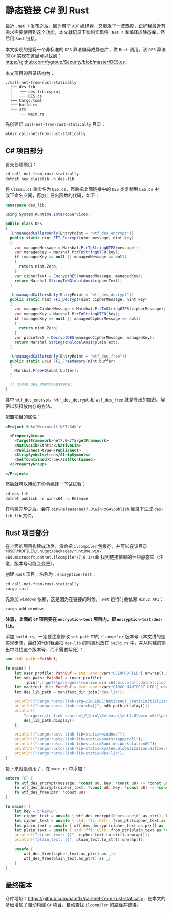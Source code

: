 # 静态链接 C# 到 Rust

最近 `.Net 7` 发布之后，因为带了 `AOT` 编译器，又爆发了一波热度，正好我最近有需求需要使用到这个功能，本文就记录下如何实现将 `.Net 7` 库编译成静态库，然后用 `Rust` 链接。

本文实现的是将一个非标准的 `DES` 算法编译成静态库，供 `Rust` 调用。该 `DES` 算法的 `C#` 实现在这里可以找到：<https://github.com/fygroup/Security/blob/master/DES.cs>。

本文项目的目录结构为：

```plaintext
./call-net-from-rust-statically
  ├── des-lib
  │   ├── des-lib.csproj
  │   └── DES.cs
  ├── Cargo.toml
  ├── build.rs
  └── src
      └── main.rs
```

先创建好 `call-net-from-rust-statically` 目录：

```powershell
mkdir call-net-from-rust-statically
```

## C# 项目部分

首先创建项目：

```powershell
cd call-net-from-rust-statically
dotnet new classlib -n des-lib
```

将 `Class1.cs` 重命名为 `DES.cs`，然后把上面链接中的 `DES` 类复制到 `DES.cs` 中，改下命名空间，再加上导出函数的代码，如下：

```csharp
namespace des_lib;

using System.Runtime.InteropServices;

public class DES
{
  [UnmanagedCallersOnly(EntryPoint = "wtf_des_encrypt")]
  public static nint FFI_Encrypt(nint message, nint key)
  {
    var managedMessage = Marshal.PtrToStringUTF8(message);
    var managedKey = Marshal.PtrToStringUTF8(key);
    if (managedKey == null || managedMessage == null)
    {
      return nint.Zero;
    }
    var cipherText = EncryptDES(managedMessage, managedKey);
    return Marshal.StringToHGlobalAnsi(cipherText);
  }

  [UnmanagedCallersOnly(EntryPoint = "wtf_des_decrypt")]
  public static nint FFI_Decrypt(nint cipherMessage, nint key)
  {
    var managedCipherMessage = Marshal.PtrToStringUTF8(cipherMessage);
    var managedKey = Marshal.PtrToStringUTF8(key);
    if (managedKey == null || managedCipherMessage == null)
    {
      return nint.Zero;
    }
    var plainText = DecryptDES(managedCipherMessage, managedKey);
    return Marshal.StringToHGlobalAnsi(plainText);
  }

  [UnmanagedCallersOnly(EntryPoint = "wtf_des_free")]
  public static void FFI_FreeMemory(nint buffer)
  {
    Marshal.FreeHGlobal(buffer);
  }

  // 将原有 DES 类的内容放在这里。
}
```

其中 `wtf_des_encrypt`、`wtf_des_decrypt` 和 `wtf_des_free` 就是导出的加密、解密以及释放内存的方法。

配置项目的属性：

```xml
<Project Sdk="Microsoft.NET.Sdk">

  <PropertyGroup>
    <TargetFramework>net7.0</TargetFramework>
    <NativeLib>Static</NativeLib>
    <PublishAot>true</PublishAot>
    <StripSymbols>true</StripSymbols>
    <SelfContained>true</SelfContained>
  </PropertyGroup>

</Project>
```

然后就可以用如下命令编译一下试试看：

```powershell
cd des-lib
dotnet publish -r win-x64 -c Release
```

在构建完毕之后，会在 `bin\Release\net7.0\win-x64\publish` 目录下生成 `des-lib.lib` 文件。

## Rust 项目部分

在上面的项目构建成功后，将会把 `ilcompiler` 包缓存，并可以在该目录 `%USERPROFILE%/.nuget/packages/runtime.win-x64.microsoft.dotnet.ilcompiler/7.0.1/sdk` 找到链接依赖的一些静态库（注意，版本号可能会变更）。

创建 `Rust` 项目，名称为：`encryption-test`：

```powershell
cd call-net-from-rust-statically
cargo init
```

先添加 `windows` 依赖，这是因为在链接的时候，`.Net` 运行时会依赖 `Win32 API`：

```powershell
cargo add windows
```

**注意，上面的 `C#` 项目要在 `encryption-test` 项目内，即 `encryption-test/des-lib`。**

添加 `build.rs`，一定要注意修改 `sdk_path` 中的 `ilcompiler` 版本号（本文讲的是实现步骤，最终的代码我会把 `des-lib` 的构建也放在 `build.rs` 中，并从构建的输出中寻找这个版本号，而不需要写死）：

```rust
use std::path::PathBuf;

fn main() {
    let user_profile: PathBuf = std::env::var("USERPROFILE").unwrap().into();
    let sdk_path: PathBuf = (user_profile)
        .join(".nuget\\packages\\runtime.win-x64.microsoft.dotnet.ilcompiler\\7.0.1\\sdk");
    let manifest_dir: PathBuf = std::env::var("CARGO_MANIFEST_DIR").unwrap().into();
    let des_lib_path = manifest_dir.join("des-lib");

    println!("cargo:rustc-link-arg=/INCLUDE:NativeAOT_StaticInitialization");
    println!("cargo:rustc-link-search={}", sdk_path.display());
    println!(
        "cargo:rustc-link-search={}\\bin\\Release\\net7.0\\win-x64\\publish",
        des_lib_path.display()
    );

    println!("cargo:rustc-link-lib=static=windows");
    println!("cargo:rustc-link-lib=static=bootstrapperdll");
    println!("cargo:rustc-link-lib=static=Runtime.WorkstationGC");
    println!("cargo:rustc-link-lib=static=System.Globalization.Native.Aot");
    println!("cargo:rustc-link-lib=static=des-lib");
}
```

接下来就是调用了，在 `main.rs` 中添加：

```rust
extern "C" {
    fn wtf_des_encrypt(message: *const u8, key: *const u8) -> *const u8;
    fn wtf_des_decrypt(cipher_text: *const u8, key: *const u8) -> *const u8;
    fn wtf_des_free(ptr: *const u8);
}

fn main() {
    let key = b"key\0";
    let cipher_text = unsafe { wtf_des_encrypt(b"message\0".as_ptr(), key.as_ptr()) };
    let cipher_text = unsafe { std::ffi::CStr::from_ptr(cipher_text as *const i8) };
    let plain_text = unsafe { wtf_des_decrypt(cipher_text.as_ptr() as _, key.as_ptr()) };
    let plain_text = unsafe { std::ffi::CStr::from_ptr(plain_text as *const i8) };
    println!("cipher_text: {}", cipher_text.to_str().unwrap());
    println!("plain_text: {}", plain_text.to_str().unwrap());

    unsafe {
        wtf_des_free(cipher_text.as_ptr() as _);
        wtf_des_free(plain_text.as_ptr() as _);
    }
}
```

## 最终版本

仓库地址：<https://github.com/hamflx/call-net-from-rust-statically>，在本文的基础增加了自动构建 `C#` 项目，自动查找 `ilcompiler` 的路径并链接。
